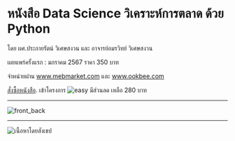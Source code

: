 # หนังสือ Data Science วิเคราะห์การตลาด ด้วย Python
โดย ผศ.ประกายรัตน์ วิเศษสงวน และ อาจารย์อมรวิทย์ วิเศษสงวน

เผยแพร่ครั้งแรก : มกราคม 2567
ราคา 350 บาท 


จำหน่ายผ่าน www.mebmarket.com และ www.ookbee.com   
   
   
[สั่งซื้อหนังสือ](https://www.mebmarket.com/ebook-280821-Data-Science-วิเคราะห์การตลาดด้วย-Python).
เข้าโครงการ  ![easy](https://github.com/prakayrat/MarketingAnalyticsWithPython/assets/51775195/b5f7a0b8-e0a3-4fb5-ae24-5af984e3cbaa)
มีส่วนลด เหลือ 280 บาท



---
![front_back](https://github.com/prakayrat/MarketingAnalyticsWithPython/assets/51775195/35c750a7-b39f-4a2b-8454-7aa270173060)


---
![เนื้อหาโดยสังเขป](https://github.com/prakayrat/MarketingAnalyticsWithPython/assets/51775195/9edc663d-6175-45bb-b67c-a208fead0467)
